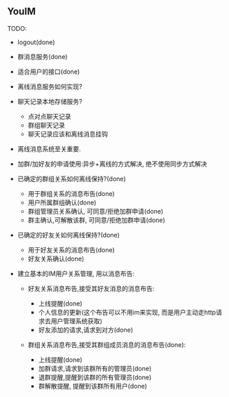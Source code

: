 ## YouIM

TODO:
- logout(done)
- 群消息服务(done)
- 适合用户的接口(done)
- 离线消息服务如何实现?
- 聊天记录本地存储服务?
    - 点对点聊天记录
    - 群组聊天记录
    - 聊天记录应该和离线消息挂钩
    
- 离线消息系统至关重要.
    
- 加群/加好友的申请使用:异步+离线的方式解决, 绝不使用同步方式解决
    
- 已确定的群组关系如何离线保持?(done)
    - 用于群组关系的消息布告(done)
    - 用户所属群组确认(done)
    - 群组管理员关系确认, 可同意/拒绝加群申请(done)
    - 群主确认,可解散该群, 可同意/拒绝加群申请(done)
    
- 已确定的好友关如何离线保持?(done)
    - 用于好友关系的消息布告(done)
    - 好友关系确认(done)

- 建立基本的IM用户关系管理, 用以消息布告:
    - 好友关系消息布告,接受其好友消息的消息布告:
        - 上线提醒(done)
        - 个人信息的更新(这个布告可以不用im来实现, 而是用户主动走http请求去用户管理系统获取)
        - 好友添加的请求,请求到对方(done)
        
    - 群组关系消息布告,接受其群组成员消息的消息布告(done):
        - 上线提醒(done)
        - 加群请求,请求到该群所有的管理员(done)
        - 退群提醒,提醒到该群的所有管理员(done)
        - 群解散提醒, 提醒到该群所有用户(done)
